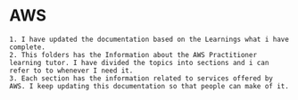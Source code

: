 # AWS

    1. I have updated the documentation based on the Learnings what i have complete.
    2. This folders has the Information about the AWS Practitioner learning tutor. I have divided the topics into sections and i can refer to to whenever I need it.
    3. Each section has the information related to services offered by AWS. I keep updating this documentation so that people can make of it.

